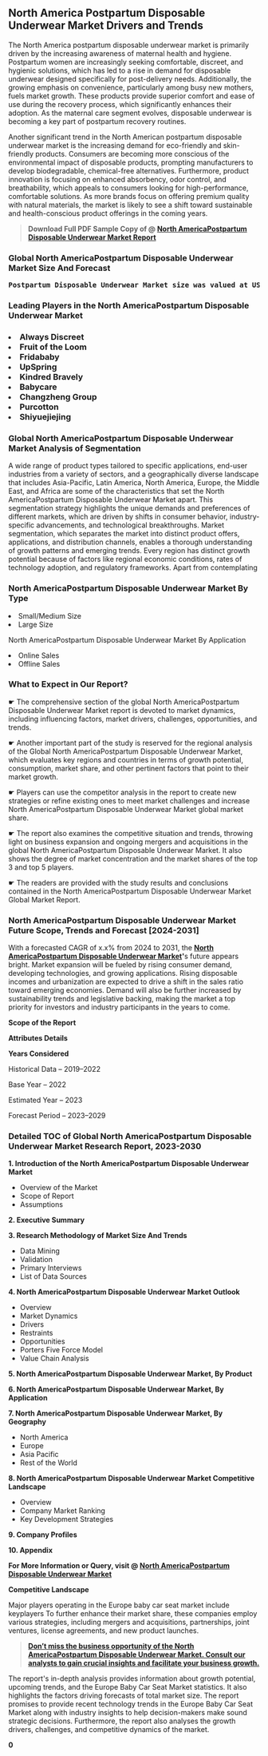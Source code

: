 <p><h2>North America Postpartum Disposable Underwear Market Drivers and Trends</h2><p>The North America postpartum disposable underwear market is primarily driven by the increasing awareness of maternal health and hygiene. Postpartum women are increasingly seeking comfortable, discreet, and hygienic solutions, which has led to a rise in demand for disposable underwear designed specifically for post-delivery needs. Additionally, the growing emphasis on convenience, particularly among busy new mothers, fuels market growth. These products provide superior comfort and ease of use during the recovery process, which significantly enhances their adoption. As the maternal care segment evolves, disposable underwear is becoming a key part of postpartum recovery routines.</p><p>Another significant trend in the North American postpartum disposable underwear market is the increasing demand for eco-friendly and skin-friendly products. Consumers are becoming more conscious of the environmental impact of disposable products, prompting manufacturers to develop biodegradable, chemical-free alternatives. Furthermore, product innovation is focusing on enhanced absorbency, odor control, and breathability, which appeals to consumers looking for high-performance, comfortable solutions. As more brands focus on offering premium quality with natural materials, the market is likely to see a shift toward sustainable and health-conscious product offerings in the coming years.</p></p><blockquote id="" class=""><strong>Download Full PDF Sample Copy of @&nbsp;<a href="https://www.verifiedmarketreports.com/download-sample/?rid=350236&utm_source=GitHub-Jan&utm_medium=256" target="_blank">North AmericaPostpartum Disposable Underwear Market Report</a>&nbsp;&nbsp;</strong></blockquote><h3 id="" class=""><strong>Global&nbsp;North AmericaPostpartum Disposable Underwear Market Size And Forecast</strong></h3><pre class="reader-text-block__code-block"><strong>Postpartum Disposable Underwear Market size was valued at USD 0.75 Billion in 2022 and is projected to reach USD 1.5 Billion by 2030, growing at a CAGR of 9.0% from 2024 to 2030.</strong></pre><h3 id="" class="">Leading Players in the&nbsp;North AmericaPostpartum Disposable Underwear Market</h3><h3 class=""></Li><Li>Always Discreet</Li><Li> Fruit of the Loom</Li><Li> Fridababy</Li><Li> UpSpring</Li><Li> Kindred Bravely</Li><Li> Babycare</Li><Li> Changzheng Group</Li><Li> Purcotton</Li><Li> Shiyuejiejing</h3><h3 id="" class="">Global&nbsp;North AmericaPostpartum Disposable Underwear Market Analysis of Segmentation</h3><p id="" class="">A wide range of product types tailored to specific applications, end-user industries from a variety of sectors, and a geographically diverse landscape that includes Asia-Pacific, Latin America, North America, Europe, the Middle East, and Africa are some of the characteristics that set the North AmericaPostpartum Disposable Underwear Market apart. This segmentation strategy highlights the unique demands and preferences of different markets, which are driven by shifts in consumer behavior, industry-specific advancements, and technological breakthroughs. Market segmentation, which separates the market into distinct product offers, applications, and distribution channels, enables a thorough understanding of growth patterns and emerging trends. Every region has distinct growth potential because of factors like regional economic conditions, rates of technology adoption, and regulatory frameworks. Apart from contemplating</p><h3 id="" class="">North AmericaPostpartum Disposable Underwear Market&nbsp;By Type</h3><p></Li><Li>Small/Medium Size</Li><Li> Large Size</p><div class="" data-test-id=""><p>North AmericaPostpartum Disposable Underwear Market&nbsp;By Application</p></div><p class=""></Li><Li>Online Sales</Li><Li> Offline Sales</p><div class="" data-test-id=""><h3><span class="">What to Expect in Our Report?</span></h3></div><div class="" data-test-id=""><p><span class="">☛ The comprehensive section of the global North AmericaPostpartum Disposable Underwear Market report is devoted to market dynamics, including influencing factors, market drivers, challenges, opportunities, and trends.</span></p></div><div class="" data-test-id=""><p><span class="">☛ Another important part of the study is reserved for the regional analysis of the Global North AmericaPostpartum Disposable Underwear Market, which evaluates key regions and countries in terms of growth potential, consumption, market share, and other pertinent factors that point to their market growth.</span></p></div><div class="" data-test-id=""><p><span class="">☛ Players can use the competitor analysis in the report to create new strategies or refine existing ones to meet market challenges and increase North AmericaPostpartum Disposable Underwear Market global market share.</span></p></div><div class="" data-test-id=""><p><span class="">☛ The report also examines the competitive situation and trends, throwing light on business expansion and ongoing mergers and acquisitions in the global North AmericaPostpartum Disposable Underwear Market. It also shows the degree of market concentration and the market shares of the top 3 and top 5 players.</span></p></div><div class="" data-test-id=""><p><span class="">☛ The readers are provided with the study results and conclusions contained in the North AmericaPostpartum Disposable Underwear Market Global Market Report.</span></p></div><div class="" data-test-id=""><h3><span class="">North AmericaPostpartum Disposable Underwear Market Future Scope, Trends and Forecast [2024-2031]</span></h3></div><div class="" data-test-id=""><p><span class="">With a forecasted CAGR of x.x% from 2024 to 2031, the <strong><a href="https://www.verifiedmarketreports.com/download-sample/?rid=350236&utm_source=GitHub-Jan&utm_medium=256" target="_blank">North AmericaPostpartum Disposable Underwear Market</a>'</strong>s future appears bright. Market expansion will be fueled by rising consumer demand, developing technologies, and growing applications. Rising disposable incomes and urbanization are expected to drive a shift in the sales ratio toward emerging economies. Demand will also be further increased by sustainability trends and legislative backing, making the market a top priority for investors and industry participants in the years to come.</span></p><p id="ember66" class="ember-view reader-text-block__paragraph"><strong>Scope of the Report</strong></p><p id="ember67" class="ember-view reader-text-block__paragraph"><strong>Attributes Details</strong></p><p id="ember68" class="ember-view reader-text-block__paragraph"><strong>Years Considered</strong></p><p id="ember69" class="ember-view reader-text-block__paragraph">Historical Data &ndash; 2019&ndash;2022</p><p id="ember70" class="ember-view reader-text-block__paragraph">Base Year &ndash; 2022</p><p id="ember71" class="ember-view reader-text-block__paragraph">Estimated Year &ndash; 2023</p><p id="ember72" class="ember-view reader-text-block__paragraph">Forecast Period &ndash; 2023&ndash;2029</p></div><h3 id="" class="">Detailed TOC of Global North AmericaPostpartum Disposable Underwear Market Research Report, 2023-2030</h3><p id="" class=""><strong>1. Introduction of the North AmericaPostpartum Disposable Underwear Market</strong></p><ul><li>Overview of the Market</li><li>Scope of Report</li><li>Assumptions</li></ul><p id="" class=""><strong>2. Executive Summary</strong></p><p id="" class=""><strong>3. Research Methodology of Market Size And Trends</strong></p><ul><li>Data Mining</li><li>Validation</li><li>Primary Interviews</li><li>List of Data Sources</li></ul><p id="" class=""><strong>4. North AmericaPostpartum Disposable Underwear Market Outlook</strong></p><ul><li>Overview</li><li>Market Dynamics</li><li>Drivers</li><li>Restraints</li><li>Opportunities</li><li>Porters Five Force Model</li><li>Value Chain Analysis</li></ul><p id="" class=""><strong>5. North AmericaPostpartum Disposable Underwear Market, By Product</strong></p><p id="" class=""><strong>6. North AmericaPostpartum Disposable Underwear Market, By Application</strong></p><p id="" class=""><strong>7. North AmericaPostpartum Disposable Underwear Market, By Geography</strong></p><ul><li>North America</li><li>Europe</li><li>Asia Pacific</li><li>Rest of the World</li></ul><p id="" class=""><strong>8. North AmericaPostpartum Disposable Underwear Market Competitive Landscape</strong></p><ul><li>Overview</li><li>Company Market Ranking</li><li>Key Development Strategies</li></ul><p id="" class=""><strong>9. Company Profiles</strong></p><p id="" class=""><strong>10. Appendix</strong></p><p><strong>For More Information or Query, visit&nbsp;@ <a href="https://www.verifiedmarketreports.com/product/postpartum-disposable-underwear-market/" target="_blank">North AmericaPostpartum Disposable Underwear Market</a></strong></p><p id="ember61" class="ember-view reader-text-block__paragraph"><strong>Competitive Landscape</strong></p><p id="ember62" class="ember-view reader-text-block__paragraph">Major players operating in the Europe baby car seat market include keyplayers To further enhance their market share, these companies employ various strategies, including mergers and acquisitions, partnerships, joint ventures, license agreements, and new product launches.</p><blockquote id="ember63" class="ember-view reader-text-block__blockquote"><strong><a href="https://www.verifiedmarketreports.com/download-sample/?rid=350236&utm_source=GitHub-Jan&utm_medium=256" target="_blank">Don&rsquo;t miss the business opportunity of the North AmericaPostpartum Disposable Underwear Market. Consult our analysts to gain crucial insights and facilitate your business growth.</a></strong></blockquote><p id="ember64" class="ember-view reader-text-block__paragraph">The report's in-depth analysis provides information about growth potential, upcoming trends, and the Europe Baby Car Seat Market statistics. It also highlights the factors driving forecasts of total market size. The report promises to provide recent technology trends in the Europe Baby Car Seat Market along with industry insights to help decision-makers make sound strategic decisions. Furthermore, the report also analyses the growth drivers, challenges, and competitive dynamics of the market.</p><p class="ember-view reader-text-block__paragraph"><strong>0</strong></p>
